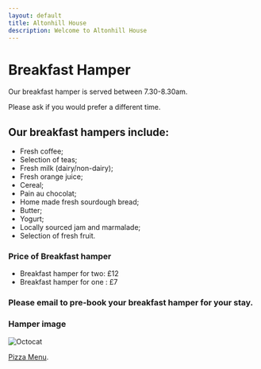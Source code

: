 ```yaml
---
layout: default
title: Altonhill House 
description: Welcome to Altonhill House
---
```



# Breakfast Hamper

Our breakfast hamper is served between 7.30-8.30am.

Please ask if you would prefer a different time.

## Our breakfast hampers include:

* Fresh coffee;
* Selection of teas;
* Fresh milk (dairy/non-dairy);
* Fresh orange juice;
* Cereal;
* Pain au chocolat;
* Home made fresh sourdough bread;
* Butter;
* Yogurt;
* Locally sourced jam and marmalade;
* Selection of fresh fruit.

### Price of Breakfast hamper

*   Breakfast hamper for two: £12
*   Breakfast hamper for one : £7


### Please email to pre-book your breakfast hamper for your stay.

### Hamper image

![Octocat](https://github.githubassets.com/images/icons/emoji/octocat.png)

[Pizza Menu](./pizza.html).

